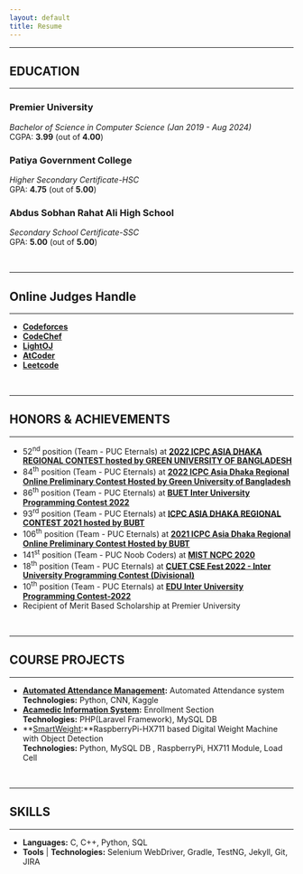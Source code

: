 ```yaml
---
layout: default
title: Resume
---
```



---
## EDUCATION
---
### Premier University  
*Bachelor of Science in Computer Science (Jan 2019 - Aug 2024)*  
CGPA: **3.99** (out of **4.00**) 

### Patiya Government College
*Higher Secondary Certificate-HSC*  
GPA: **4.75** (out of **5.00**)

### Abdus Sobhan Rahat Ali High School
*Secondary School Certificate-SSC*  <br>
GPA: **5.00** (out of **5.00**)
 
<br />

---
## Online Judges Handle
---

<ul>
 <li> <a href="https://codeforces.com/profile/SajjadHuseyn"> <b>Codeforces</b> </a></li>
 <li> <a href="https://codeforces.com/profile/SajjadHuseyn"> <b>CodeChef</b> </a></li>
 <li> <a href="https://codeforces.com/profile/SajjadHuseyn"> <b>LightOJ</b> </a></li>
 <li> <a href="https://codeforces.com/profile/SajjadHuseyn"> <b>AtCoder</b> </a></li>
 <li> <a href="https://codeforces.com/profile/SajjadHuseyn"> <b>Leetcode</b> </a></li>
 </ul>

<br/>

---
## HONORS & ACHIEVEMENTS
---

* 52<sup>nd</sup> position (Team - PUC Eternals) at <a href="https://algo.codemarshal.org/contests/dhaka-22/standings"> **2022 ICPC ASIA DHAKA REGIONAL CONTEST hosted by GREEN UNIVERSITY OF BANGLADESH** </a>
* 84<sup>th</sup> position (Team - PUC Eternals) at <a href="https://algo.codemarshal.org/contests/icpc-dhaka-22-preli/standings"> **2022 ICPC Asia Dhaka Regional Online Preliminary Contest Hosted by Green University of Bangladesh** </a>
* 86<sup>th</sup> position (Team - PUC Eternals) at <a href="https://toph.co/c/buet-inter-university-2022/standings"> **BUET Inter University Programming Contest 2022** </a>  
* 93<sup>rd</sup> position (Team - PUC Eternals) at <a href="https://algo.codemarshal.org/contests/dhaka-21-main/standings"> **ICPC ASIA DHAKA REGIONAL CONTEST 2021 hosted by BUBT**  </a> 
* 106<sup>th</sup> position (Team - PUC Eternals) at <a href="https://algo.codemarshal.org/contests/icpc-dhaka-21-preli/standings"> **2021 ICPC Asia Dhaka Regional Online Preliminary Contest Hosted by BUBT** </a> 
* 141<sup>st</sup> position (Team - PUC Noob Coders) at <a href="https://algo.codemarshal.org/contests/mist-ncpc-2020/standings"> **MIST NCPC 2020** </a>  
* 18<sup>th</sup> position (Team - PUC Eternals) at <a href="https://toph.co/c/cuet-cse-fest-2022-inter-university-divisional/standings"> **CUET CSE Fest 2022 - Inter University Programming Contest (Divisional)** </a>
* 10<sup>th</sup> position (Team - PUC Eternals) at <a href="https://shorturl.at/bDIVY"> **EDU Inter University Programming Contest-2022** </a>  
*   Recipient of Merit Based Scholarship at Premier University

<br />

---
## COURSE PROJECTS
---
* **[Automated Attendance Management](https://www.kaggle.com/sajjadhossaint/auto-attendance-using-cnn):** Automated Attendance system  
 **Technologies:** Python, CNN, Kaggle 
* **[Acamedic Information System](https://github.com/Sajjad-Hossain-Talukder/PUAIS-Enrollment-Section):** Enrollment Section<br>
 **Technologies:** PHP(Laravel Framework), MySQL DB
* **[SmartWeight](https://github.com/Sajjad-Hossain-Talukder/SmartWeight-RaspberryPi-HX711-based-Digital-Weight-Machine-with-Object-Detection):**RaspberryPi-HX711 based Digital Weight Machine with Object Detection <br>
 **Technologies:** Python, MySQL DB , RaspberryPi, HX711 Module, Load Cell 
<br />
  
---
## SKILLS  
---
* **Languages:** C, C++, Python, SQL
* **Tools** &#124; **Technologies:** Selenium WebDriver, Gradle, TestNG, Jekyll, Git, JIRA
